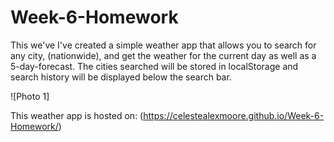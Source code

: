 # Week-6-Homework

This we've I've created a simple weather app that allows you to search for any city, (nationwide), and get the weather for the current day as well as a 5-day-forecast. The cities searched will be stored in localStorage and search history will be displayed below the search bar.

![Photo 1]

This weather app is hosted on: (https://celestealexmoore.github.io/Week-6-Homework/)
